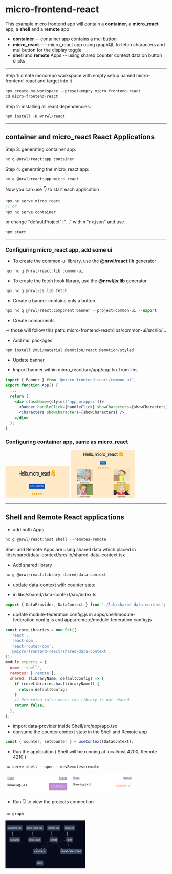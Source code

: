 # micro-frontend-react

This example micro frontend app will contain a **container**, a **micro_react** app, a **shell** and a **remote** app

- **container** -- container app contains a mui button
- **micro_react** —- micro_react app using graphQL to fetch characters and mui button for the display toggle
- **shell** and **remote** Apps -- using shared counter context data on button clicks

<hr />

Step 1: create monorepo workspace with empty setup named micro-frontend-react and target into it

```jsx
npx create-nx-workspace --preset=empty micro-frontend-react
cd micro-frontend-react
```

Step 2: installing all react dependencies:

```jsx
npm install -D @nrwl/react
```

<hr />

## container and micro_react React Applications

Step 3: generating container app:

```jsx
nx g @nrwl/react:app container
```

Step 4: generating the micro_react app:

```jsx
nx g @nrwl/react:app micro_react
```

Now you can use 👇 to start each application

```jsx
npx nx serve micro_react
// or
npx nx serve container
```

or change "defaultProject": "..." within "nx.json" and use

```jsx
npm start
```

<hr />

### Configuring micro_react app, add some ui

- To create the common-ui library, use the **@nrwl/react:lib** generator

```jsx
npx nx g @nrwl/react:lib common-ui
```

- To create the fetch hook library, use the **@nrwl/js:lib** generator

```jsx
npx nx g @nrwl/js:lib fetch
```

- Create a banner contains only a button

```jsx
npx nx g @nrwl/react:component banner --project=common-ui --export
```

- Create components

=> those will follow this path: micro-frontend-react/libs/common-ui/src/lib/...

- Add mui packages

```jsx
npm install @mui/material @emotion/react @emotion/styled
```

- Update banner

- Import banner within micro_react/src/app/app.tsx from libs

```jsx
import { Banner } from '@micro-frontend-react/common-ui';
export function App() {
  ...
  return (
    <div className={styles['app_wrapper']}>
      <Banner handleClick={handleClick} showCharacters={showCharacters} />
      <Characters showCharacters={showCharacters} />
    </div>
  );
}
```

### Configuring container app, same as micro_react

<img src='./apps/micro_react/src/assets/micro-react-default.png' alt='default' width='200px' height='100px'/>
<img src='./apps/micro_react/src/assets/micro-react-characters.png' alt='characters' width='200px' height='150px'/>

<hr />

## **Shell** and **Remote** React applications

- add both Apps

```jsx
nx g @nrwl/react:host shell --remotes=remote
```

Shell and Remote Apps are using shared data which placed in libs/shared/data-context/src/lib/shared-data-context.tsx

- Add shared library

```jsx
nx g @nrwl/react:library shared/data-context
```

- update data-context with counter state

- in libs/shared/data-context/src/index.ts

```jsx
export { DataProvider, DataContext } from './lib/shared-data-context';
```

- update module-federation.config.js in
  apps/shell/module-federation.config.js and apps/remote/module-federation.config.js

```jsx
const coreLibraries = new Set([
  'react',
  'react-dom',
  'react-router-dom',
  '@micro-frontend-react/shared/data-context',
]);
module.exports = {
  name: 'shell',
  remotes: ['remote'],
  shared: (libraryName, defaultConfig) => {
    if (coreLibraries.has(libraryName)) {
      return defaultConfig;
    }
    // Returning false means the library is not shared.
    return false;
  },
};
```

- import data-provider inside Shell/src/app/app.tsx
- consume the counter context state in the Shell and Remote app

```jsx
const { counter, setCounter } = useContext(DataContext);
```

- Run the application ( Shell will be running at localhost 4200, Remote 4210 )

```jsx
nx serve shell --open --devRemotes=remote
```

<img src='./apps/remote/src/assets/remote.png' alt='shell' width='200px' height='60px'/>
<img src='./apps/remote/src/assets/home.png' alt='shell' width='200px' height='60px'/>

- Run 👇 to view the projects connection

```jsx
nx graph
```

 <img src='./apps/remote/src/assets/graph.png' alt='graph' width='250px' height='150px'/>
